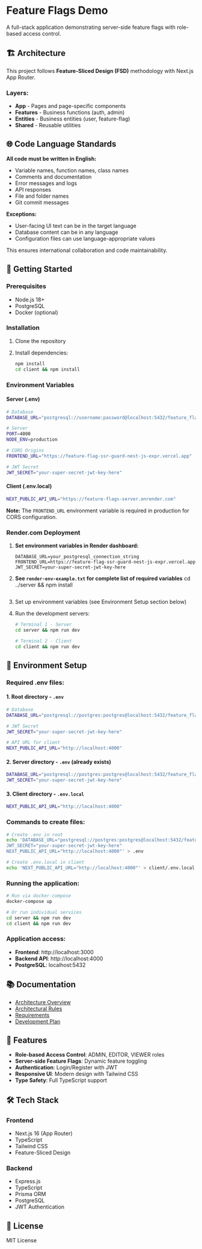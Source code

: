 # Feature Flags Demo

A full-stack application demonstrating server-side feature flags with role-based access control.

## 🏗️ Architecture

This project follows **Feature-Sliced Design (FSD)** methodology with Next.js App Router.

### Layers:

- **App** - Pages and page-specific components
- **Features** - Business functions (auth, admin)
- **Entities** - Business entities (user, feature-flag)
- **Shared** - Reusable utilities

## 🌐 Code Language Standards

**All code must be written in English:**

- Variable names, function names, class names
- Comments and documentation
- Error messages and logs
- API responses
- File and folder names
- Git commit messages

**Exceptions:**

- User-facing UI text can be in the target language
- Database content can be in any language
- Configuration files can use language-appropriate values

This ensures international collaboration and code maintainability.

## 🚀 Getting Started

### Prerequisites

- Node.js 18+
- PostgreSQL
- Docker (optional)

### Installation

1. Clone the repository
2. Install dependencies:

   ```bash
   npm install
   cd client && npm install
   ```

### Environment Variables

#### Server (.env)

```bash
# Database
DATABASE_URL="postgresql://username:password@localhost:5432/feature_flags"

# Server
PORT=4000
NODE_ENV=production

# CORS Origins
FRONTEND_URL="https://feature-flag-ssr-guard-nest-js-expr.vercel.app"

# JWT Secret
JWT_SECRET="your-super-secret-jwt-key-here"
```

#### Client (.env.local)

```bash
NEXT_PUBLIC_API_URL="https://feature-flags-server.onrender.com"
```

**Note:** The `FRONTEND_URL` environment variable is required in production for CORS configuration.

### Render.com Deployment

1. **Set environment variables in Render dashboard:**

   ```
   DATABASE_URL=your_postgresql_connection_string
   FRONTEND_URL=https://feature-flag-ssr-guard-nest-js-expr.vercel.app
   JWT_SECRET=your-super-secret-jwt-key-here
   ```

2. **See `render-env-example.txt` for complete list of required variables**
   cd ../server && npm install

```

```

3. Set up environment variables (see Environment Setup section below)

4. Run the development servers:

   ```bash
   # Terminal 1 - Server
   cd server && npm run dev

   # Terminal 2 - Client
   cd client && npm run dev
   ```

## 🔧 Environment Setup

### Required .env files:

#### 1. Root directory - `.env`

```bash
# Database
DATABASE_URL="postgresql://postgres:postgres@localhost:5432/feature_flags_db"

# JWT Secret
JWT_SECRET="your-super-secret-jwt-key-here"

# API URL for client
NEXT_PUBLIC_API_URL="http://localhost:4000"
```

#### 2. Server directory - `.env` (already exists)

```bash
DATABASE_URL="postgresql://postgres:postgres@localhost:5432/feature_flags_db"
JWT_SECRET="your-super-secret-jwt-key-here"
```

#### 3. Client directory - `.env.local`

```bash
NEXT_PUBLIC_API_URL="http://localhost:4000"
```

### Commands to create files:

```bash
# Create .env in root
echo 'DATABASE_URL="postgresql://postgres:postgres@localhost:5432/feature_flags_db"
JWT_SECRET="your-super-secret-jwt-key-here"
NEXT_PUBLIC_API_URL="http://localhost:4000"' > .env

# Create .env.local in client
echo 'NEXT_PUBLIC_API_URL="http://localhost:4000"' > client/.env.local
```

### Running the application:

```bash
# Run via docker-compose
docker-compose up

# Or run individual services
cd server && npm run dev
cd client && npm run dev
```

### Application access:

- **Frontend**: http://localhost:3000
- **Backend API**: http://localhost:4000
- **PostgreSQL**: localhost:5432

## 📚 Documentation

- [Architecture Overview](docs/architecture.md)
- [Architectural Rules](docs/arch-rules.md)
- [Requirements](docs/requirements.md)
- [Development Plan](docs/plan.md)

## 🎯 Features

- **Role-based Access Control**: ADMIN, EDITOR, VIEWER roles
- **Server-side Feature Flags**: Dynamic feature toggling
- **Authentication**: Login/Register with JWT
- **Responsive UI**: Modern design with Tailwind CSS
- **Type Safety**: Full TypeScript support

## 🛠️ Tech Stack

### Frontend

- Next.js 16 (App Router)
- TypeScript
- Tailwind CSS
- Feature-Sliced Design

### Backend

- Express.js
- TypeScript
- Prisma ORM
- PostgreSQL
- JWT Authentication

## 📝 License

MIT License
